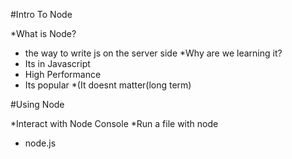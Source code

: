 #Intro To Node

*What is Node?
- the way to write js on the server side
*Why are we learning it?
- Its in Javascript
- High Performance
- Its popular
*(It doesnt matter(long term)

#Using Node

*Interact with Node Console
*Run a file with node
- node<filename>.js
